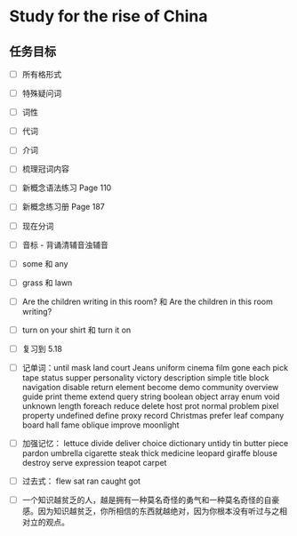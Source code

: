 # Study for the rise of China

## 任务目标

- [ ] 所有格形式

- [ ] 特殊疑问词

- [ ] 词性

- [ ] 代词

- [ ] 介词

- [ ] 梳理冠词内容

- [ ] 新概念语法练习 Page 110

- [ ] 新概念练习册 Page 187

- [ ] 现在分词

- [ ] 音标 - 背诵清辅音浊辅音

- [ ] some 和 any

- [ ] grass 和 lawn

- [ ] Are the children writing in this room? 和 Are the children in this room writing?

- [ ] turn on your shirt 和 turn it on

- [ ] 复习到 5.18

- [ ] 记单词：until mask land court Jeans uniform cinema film gone each pick tape status supper personality victory description simple title block navigation disable return element become demo community overview guide print theme extend query string boolean object array enum void unknown length foreach reduce delete host prot normal problem pixel property undefined define proxy record Christmas prefer leaf company board hall fame oblique improve moonlight

- [ ] 加强记忆： lettuce divide deliver choice dictionary untidy tin butter piece pardon umbrella cigarette steak thick medicine leopard giraffe blouse destroy serve expression teapot carpet

- [ ] 过去式： flew sat ran caught got

- [ ] 一个知识越贫乏的人，越是拥有一种莫名奇怪的勇气和一种莫名奇怪的自豪感。因为知识越贫乏，你所相信的东西就越绝对，因为你根本没有听过与之相对立的观点。
